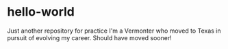 # hello-world
Just another repository for practice
I'm a Vermonter who moved to Texas in pursuit of evolving my career. Should have moved sooner!
